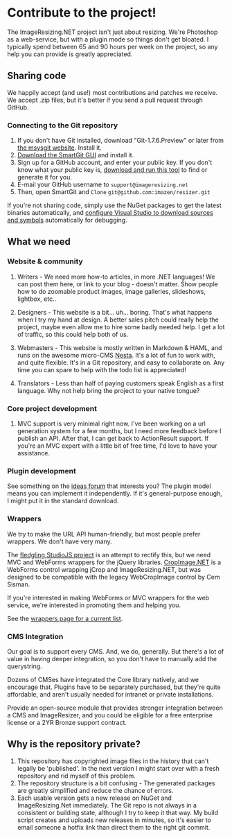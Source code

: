 
# Contribute to the project!

The ImageResizing.NET project isn't just about resizing. We're Photoshop as a web-service, but with a plugin mode so things don't get bloated. I typically spend between 65 and 90 hours per week on the project, so any help you can provide is greatly appreciated.

## Sharing code

We happily accept (and use!) most contributions and patches we receive. We accept .zip files, but it's better if you send a pull request through GitHub.

### Connecting to the Git repository

1. If you don't have Git installed, download "Git-1.7.6.Preview" or later from [the msysgit website](http://code.google.com/p/msysgit/downloads/list). Install it.
2.  [Download the SmartGit GUI](http://www.shareit.com/affiliate.html?affiliateid=200142144&publisherid=200020344&target=http%3A%2F%2Fwww.syntevo.com%2Fsmartgit%2Findex.html) and install it.
3. Sign up for a GitHub account, and enter your public key. If you don't know what your public key is, [download and run this tool](http://windowsgit.com/keytool) to find or generate it for you.
4. E-mail your GitHub username to `support@imageresizing.net`
5. Then, open SmartGit and `Clone` `git@github.com:imazen/resizer.git`

If you're not sharing code, simply use the NuGet packages to get the latest binaries automatically, and [configure Visual Studio to download sources and symbols](http://www.symbolsource.org/Public/Home/VisualStudio) automatically for debugging.


## What we need

### Website & community

1. Writers - We need more how-to articles, in more .NET languages! We can post them here, or link to your blog - doesn't matter. Show people how to do zoomable product images, image galleries, slideshows, lightbox, etc..

2. Designers - This website is a bit... uh... boring. That's what happens when I try my hand at design. A better sales pitch could really help the project, maybe even allow me to hire some badly needed help. I get a lot of traffic, so this could help both of us.

3. Webmasters - This website is mostly written in Markdown & HAML, and runs on the awesome micro-CMS [Nesta](http://nestacms.com). It's a lot of fun to work with, and quite flexible. It's in a Git repository, and easy to collaborate on. Any time you can spare to help with the todo list is appreciated!

4. Translators - Less than half of paying customers speak English as a first language. Why not help bring the project to your native tongue?

### Core project development

1. MVC support is very minimal right now. I've been working on a url generation system for a few months, but I need more feedback before I publish an API. After that, I can get back to ActionResult support. If you're an MVC expert with a little bit of free time, I'd love to have your assistance.

### Plugin development

See something on the [ideas forum](http://resizer.uservoice.com) that interests you? The plugin model means you can implement it independently. If it's general-purpose enough, I might put it in the standard download. 

### Wrappers

We try to make the URL API human-friendly, but most people prefer wrappers. We don't have very many. 

The [fledgling StudioJS project](https://github.com/nathanaeljones/studiojs) is an attempt to rectify this, but we need MVC and WebForms wrappers for the jQuery libraries. [CropImage.NET](http://cropimgae.net) is a WebForms control wrapping jCrop and ImageResizing.NET, but was designed to be compatible with the legacy WebCropImage control by Cem Sisman. 

If you're interested in making WebForms or MVC wrappers for the web service, we're interested in promoting them and helping you.

See the [wrappers page for a current list](/docs/wrappers).

### CMS Integration

Our goal is to support every CMS. And, we do, generally. But there's a lot of value in having deeper integration, so you don't have to manually add the querystring.

Dozens of CMSes have integrated the Core library natively, and we encourage that. Plugins have to be separately purchased, but they're quite affordable, and aren't usually needed for intranet or private installations.

Provide an open-source module that provides stronger integration between a CMS and ImageResizer, and you could be eligible for a free enterprise license or a 2YR Bronze support contract.

## Why is the repository private?

1. This repository has copyrighted image files in the history that can't legally be 'published'. In the next version I might start over with a fresh repository and rid myself of this problem.
2. The repository structure is a bit confusing - The generated packages are greatly simplified and reduce the chance of errors.
3. Each usable version gets a new release on NuGet and ImageResizing.Net immediately. The Git repo is not always in a consistent or building state, although I try to keep it that way. My build script creates and uploads new releases in minutes, so it's easier to email someone a hotfix link than direct them to the right git commit.


